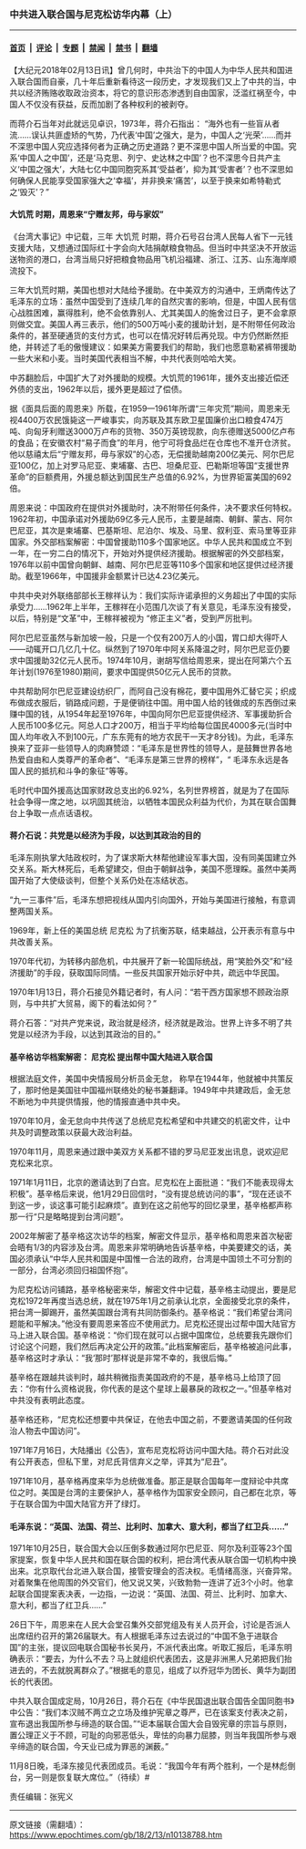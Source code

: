 ### 中共进入联合国与尼克松访华内幕（上）

---

#### [首页](../../../..?n10138788) &nbsp;|&nbsp; [评论](../../../../../epoch-comment?n10138788) &nbsp;|&nbsp; [专题](../../../../../epoch-special?n10138788) &nbsp;|&nbsp; [禁闻](../../../../../epoch-news?n10138788) &nbsp;|&nbsp; [禁书](../../../../../books?n10138788) &nbsp;|&nbsp; [翻墙](https://github.com/gfw-breaker/nogfw/blob/master/README.md?n10138788)


<div class="post_content" id="artbody" itemprop="articleBody">
 <!-- article content begin -->
 <p>
  【大纪元2018年02月13日讯】曾几何时，中共治下的中国人为中华人民共和国进入联合国而自豪，几十年后重新看待这一段历史，才发现我们又上了中共的当，中共以经济贿赂收取政治资本，将它的意识形态渗透到自由国家，泛滥红祸至今，中国人不仅没有获益，反而加剧了各种权利的被剥夺。
 </p>
 <p>
  而蒋介石当年对此就远见卓识，1973年，蒋介石指出： “海外也有一些盲从者流……误认共匪虚矫的气势，乃代表‘中国’之强大，是为，中国人之‘光荣’……而并不深思中国人究应选择何者为正确之历史道路？更不深思中国人所当爱的中国。究系‘中国人之中国’，还是‘马克思、列宁、史达林之中国’？也不深思今日共产主义‘中国之强大’，大陆七亿中国同胞究系其‘受益者’，抑为其‘受害者’？也不深思如何确保人民能享受国家强大之‘幸福’，并非换来‘痛苦’，以至于换来如希特勒式之‘毁灭’？”
 </p>
 <h4>
  <strong>
   <ok href="https://www.epochtimes.com/gb/tag/%E5%A4%A7%E9%A5%A5%E8%8D%92.html">
    大饥荒
   </ok>
   时期，周恩来“宁赠友邦，毋与家奴”
  </strong>
 </h4>
 <p>
  《台湾大事记》中记载，三年
  <ok href="https://www.epochtimes.com/gb/tag/%E5%A4%A7%E9%A5%A5%E8%8D%92.html">
   大饥荒
  </ok>
  时期，蒋介石号召台湾人民每人省下一元钱支援大陆，又想通过国际红十字会向大陆捐献粮食物品。但当时中共坚决不开放运送物资的港口，台湾当局只好把粮食物品用飞机沿福建、浙江、江苏、山东海岸顺流投下。
 </p>
 <p>
  三年大饥荒时期，美国也想对大陆给予援助。在中美双方的沟通中，王炳南传达了毛泽东的立场：虽然中国受到了连续几年的自然灾害的影响，但是，中国人民有信心战胜困难，赢得胜利，绝不会依靠别人、尤其美国人的施舍过日子，更不会拿原则做交宜。美国人再三表示，他们的500万吨小麦的援助计划，是不附带任何政治条件的，甚至硬通货的支付方式，也可以在情况好转后再兑现。中方仍然断然拒绝，并转述了毛的傲慢建议：如果美方需要我们的帮助，我们也愿意勒紧裤带援助一些大米和小麦。当时美国代表相当不解，中共代表则哈哈大笑。
 </p>
 <p>
  中苏翻脸后，中国扩大了对外援助的规模。大饥荒的1961年，援外支出接近偿还外债的支出，1962年以后，援外更是超过了偿债。
 </p>
 <p>
  据《面具后面的周恩来》所载，在1959—1961年所谓“三年灾荒”期间，周恩来无视4400万农民饿毙这一严峻事实，向苏联及其东欧卫星国廉价出口粮食474万吨、向匈牙利赠送3000万卢布的货物、350万英镑现款，向东德赠送5000亿卢布的食品；在安徽农村“易子而食”的年月，他宁可将食品烂在仓库也不准开仓济贫。他以慈禧太后“宁赠友邦，毋与家奴”的心态，无偿援助越南200亿美元、阿尔巴尼亚100亿，加上对罗马尼亚、柬埔寨、古巴、坦桑尼亚、巴勒斯坦等国“支援世界革命”的巨额费用，外援总额达到国民生产总值的6.92%，为世界钜富美国的692倍。
 </p>
 <p>
  周恩来说：中国政府在提供对外援助时，决不附带任何条件，决不要求任何特权。 1962年初，中国承诺对外援助69亿多元人民币，主要是越南、朝鲜、蒙古、阿尔巴尼亚，其次是柬埔寨、巴基斯坦、尼泊尔、埃及、马里、叙利亚、索马里等亚非国家。外交部档案解密：中国曾援助110多个国家地区。中华人民共和国成立不到一年，在一穷二白的情况下，开始对外提供经济援助。根据解密的外交部档案，1976年以前中国曾向朝鲜、越南、阿尔巴尼亚等110多个国家和地区提供过经济援助。截至1966年，中国援非金额累计已达4.23亿美元。
 </p>
 <p>
  中共中央对外联络部部长王稼祥认为：我们实际许诺承担的义务超出了中国的实际承受力……1962年上半年，王稼祥在小范围几次谈了有关意见，毛泽东没有接受，以后，特别是“文革”中，王稼祥被视为 “修正主义”者，受到严厉批判。
 </p>
 <p>
  阿尔巴尼亚虽然与新加坡一般，只是一个仅有200万人的小国，胃口却大得吓人――动辄开口几亿几十亿。纵然到了1970年中阿关系降温之时，阿尔巴尼亚仍要求中国援助32亿元人民币。1974年10月，谢胡写信给周恩来，提出在阿第六个五年计划(1976至1980)期间，要求中国提供50亿元人民币的贷款。
 </p>
 <p>
  中共帮助阿尔巴尼亚建设纺织厂，而阿自己没有棉花，要中国用外汇替它买；织成布做成衣服后，销路成问题，于是便销往中国。用中国人给的钱做成的东西倒过来赚中国的钱，从1954年起至1976年，中国向阿尔巴尼亚提供经济、军事援助折合人民币100多亿元。阿总人口才200万，相当于平均给每位国民4000多元(当时中国人均年收入不到100元，广东东莞有的地方农民干一天才8分钱)。为此，毛泽东换来了亚非一些领导人的肉麻赞颂：“毛泽东是世界性的领导人，是鼓舞世界各地热爱自由和人类尊严的革命者”、“毛泽东是第三世界的榜样”，“ 毛泽东永远是各国人民的抵抗和斗争的象征”等等。
 </p>
 <p>
  毛时代中国外援高达国家财政总支出的6.92%，名列世界榜首，就是为了在国际社会争得一席之地，以巩固其统治，以牺牲本国民众利益为代价，为其在联合国舞台上争取一点点话语权。
 </p>
 <h4>
  <strong>
   蒋介石说：共党是以经济为手段，以达到其政治的目的
  </strong>
 </h4>
 <p>
  毛泽东刚执掌大陆政权时，为了谋求斯大林帮他建设军事大国，没有同美国建立外交关系。斯大林死后，毛希望建交，但由于朝鲜战争，美国不愿理睬。虽然中美两国开始了大使级谈判，但整个关系仍处在冻结状态。
 </p>
 <p>
  “九一三事件”后，毛泽东想把视线从国内引向国外，开始与美国进行接触，有意调整两国关系。
 </p>
 <p>
  1969年，新上任的美国总统
  <ok href="https://www.epochtimes.com/gb/tag/%E5%B0%BC%E5%85%8B%E6%9D%BE.html">
   尼克松
  </ok>
  为了抗衡苏联，结束越战，公开表示有意与中共改善关系。
 </p>
 <p>
  1970年代初，为转移内部危机，中共展开了新一轮国际统战，用“笑脸外交”和“经济援助”的手段，获取国际同情。一些反共国家开始示好中共，疏远中华民国。
 </p>
 <p>
  1970年1月13日，蒋介石接见外籍记者时，有人问：“若干西方国家想不顾政治原则，与中共扩大贸易，阁下的看法如何？”
 </p>
 <p>
  蒋介石答：“对共产党来说，政治就是经济，经济就是政治。世界上许多不明了共党是以经济为手段，以达到其政治的目的。”
  <strong>
   <br/>
  </strong>
 </p>
 <h4>
  <strong>
   基辛格访华档案解密：
   <ok href="https://www.epochtimes.com/gb/tag/%E5%B0%BC%E5%85%8B%E6%9D%BE.html">
    尼克松
   </ok>
   提出帮中国大陆进入联合国
  </strong>
 </h4>
 <p>
  根据法庭文件，美国中央情报局分析员金无怠， 称早在1944年，他就被中共策反了，那时他是美国驻中国福州联络处的秘书兼翻译。1949年中共建政后，金无怠不断地为中共提供情报，他的情报直通中共中央。
 </p>
 <p>
  1970年10月，金无怠向中共传送了总统尼克松希望和中共建交的机密文件，让中共及时调整政策以获最大政治利益。
 </p>
 <p>
  1970年11月，周恩来通过跟中美双方关系都不错的罗马尼亚发出讯息，说欢迎尼克松来北京。
 </p>
 <p>
  1971年1月11日，北京的邀请达到了白宫。尼克松在上面批道：“我们不能表现得太积极”。基辛格后来说，他1月29日回信时，“没有提总统访问的事”，“现在还谈不到这一步，谈这事可能引起麻烦”。直到在这之前他写的回忆录里，基辛格都声称那一行“只是略略提到台湾问题”。
 </p>
 <p>
  2002年解密了基辛格这次访华的档案，解密文件显示，基辛格和周恩来首次秘密会晤有1/3的内容涉及台湾。周恩来非常明确地告诉基辛格，中美要建交的话，美国必须承认“中华人民共和国是中国惟一合法的政府，台湾是中国领土不可分割的一部分，台湾必须回归祖国怀抱”。
 </p>
 <p>
  为尼克松访问铺路，基辛格秘密来华，解密文件中记载，基辛格主动提出，要是尼克松1972年再度当选总统，就在1975年1月之前承认北京，全面接受北京的条件，把台湾一脚踢开，虽然美国跟台湾有共同防御条约。基辛格说：“我们希望台湾问题能和平解决。”他没有要周恩来答应不使用武力。尼克松还提出过帮中国大陆官方马上进入联合国。基辛格说：“你们现在就可以占据中国席位，总统要我先跟你们讨论这个问题，我们然后再决定公开的政策。”此档案解密后，基辛格被追问此事，基辛格这时才承认：“我‘那时’那样说是非常不幸的，我很后悔。”
 </p>
 <p>
  基辛格在跟越共谈判时，越共稍微指责美国政府的不是，基辛格马上给顶了回去：“你有什么资格说我，你代表的是这个星球上最暴戾的政权之一。”但基辛格对中共没有表明此态度。
 </p>
 <p>
  基辛格还称，“尼克松还想要中共保证，在他去中国之前，不要邀请美国的任何政治人物去中国访问”。
 </p>
 <p>
  1971年7月16日，大陆播出《公告》，宣布尼克松将访问中国大陆。蒋介石对此没有公开表态，但私下里，对尼氏背信弃义之举，评其为“尼丑”。
 </p>
 <p>
  1971年10月，基辛格再度来华为总统做准备。那正是联合国每年一度辩论中共席位之时。美国是台湾的主要保护人，基辛格作为国家安全顾问，自己都在北京，等于在联合国为中国大陆官方开了绿灯。
 </p>
 <h4>
  毛泽东说：“英国、法国、荷兰、比利时、加拿大、意大利，都当了红卫兵……”
 </h4>
 <p>
  1971年10月25日，联合国大会以压倒多数通过阿尔巴尼亚、阿尔及利亚等23个国家提案，恢复中华人民共和国在联合国的权利，把台湾代表从联合国一切机构中换出来。北京取代台北进入联合国，接管安理会的否决权。毛情绪高涨，兴奋异常。对着聚集在他周围的外交官们，他又说又笑，兴致勃勃一连讲了近3个小时。他拿起联合国提案表决表，一边指，一边说：“英国、法国、荷兰、比利时、加拿大、意大利，都当了红卫兵……”
 </p>
 <p>
  26日下午，周恩来在人民大会堂召集外交部党组及有关人员开会，讨论是否派人出席纽约召开的第26届联大。有人根据毛泽东过去说过的“中国不急于进联合国”的主张，提议回电联合国秘书长吴丹，不派代表出席。听取汇报后，毛泽东明确表示：“要去，为什么不去？马上就组织代表团去，这是非洲黑人兄弟把我们抬进去的，不去就脱离群众了。”根据毛的意见，组成了以乔冠华为团长、黄华为副团长的代表团。
 </p>
 <p>
  中共入联合国成定局，10月26日，蒋介石在《中华民国退出联合国告全国同胞书》中公告：“我们本汉贼不两立之立场及维护宪章之尊严，已在该案支付表决之前，宣布退出我国所参与缔造的联合国。”“讵本届联合国大会自毁宪章的宗旨与原则，置公理正义于不顾，可耻的向邪恶低头，卑怯的向暴力屈膝，则当年我国所参与艰辛缔造的联合国，今天业已成为罪恶的渊薮。”
 </p>
 <p>
  11月8日晚，毛泽东接见代表团成员。毛说：“我国今年有两个胜利，一个是林彪倒台，另一则是恢复联大席位。”（待续）#
 </p>
 <p>
  责任编辑：张宪义
 </p>
 <p>
  <ok href="#_ftnref1" name="_ftn1">
  </ok>
 </p>
 <!-- article content end -->
 <div id="below_article_ad">
 </div>
</div>


---

原文链接（需翻墙）：https://www.epochtimes.com/gb/18/2/13/n10138788.htm